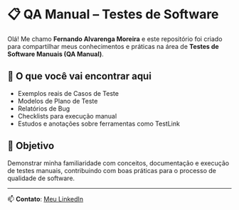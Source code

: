 # 📋 QA Manual – Testes de Software

Olá! Me chamo **Fernando Alvarenga Moreira** e este repositório foi criado para compartilhar meus conhecimentos e práticas na área de **Testes de Software Manuais (QA Manual)**.

## 🧪 O que você vai encontrar aqui

- Exemplos reais de Casos de Teste
- Modelos de Plano de Teste
- Relatórios de Bug
- Checklists para execução manual
- Estudos e anotações sobre ferramentas como TestLink

## 🎯 Objetivo

Demonstrar minha familiaridade com conceitos, documentação e execução de testes manuais, contribuindo com boas práticas para o processo de qualidade de software.

---

📫 **Contato**: [Meu LinkedIn](https://www.linkedin.com/in/fernando-timoreira)

